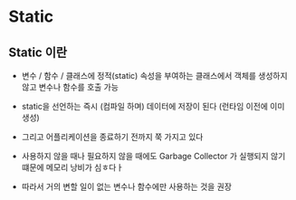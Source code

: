 # Static

## Static 이란
- 변수 / 함수 / 클래스에 정적(static) 속성을 부여하는 클래스에서 객체를 생성하지 않고 변수나 함수를 호출 가능

- static을 선언하는 즉시 (컴파일 하며) 데이터에 저장이 된다 (런타임 이전에 이미 생성)
- 그리고 어플리케이션을 종료하기 전까지 쭉 가지고 있다

- 사용하지 않을 때나 필요하지 않을 때에도 Garbage Collector 가 실행되지 않기 떄문에 메모리 낭비가 심ㅎ다ㅏ
- 따라서 거의 변할 일이 없는 변수나 함수에만 사용하는 것을 권장